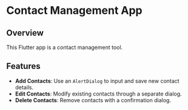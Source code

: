 # Contact Management App

## Overview
This Flutter app is a contact management tool.

## Features
- **Add Contacts**: Use an `AlertDialog` to input and save new contact details.
- **Edit Contacts**: Modify existing contacts through a separate dialog.
- **Delete Contacts**: Remove contacts with a confirmation dialog.
